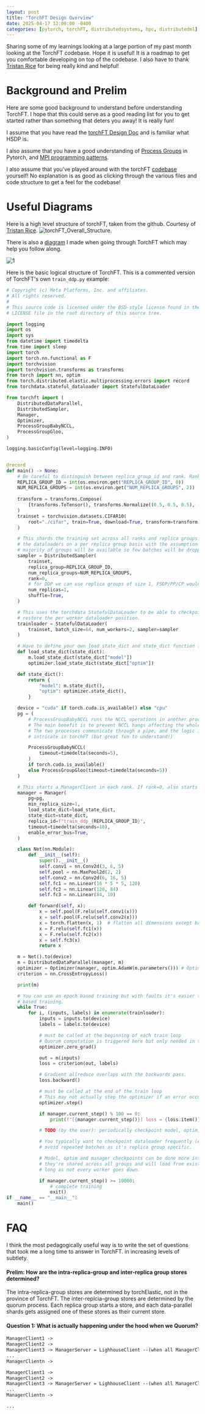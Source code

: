 ```yaml
---
layout: post
title: "TorchFT Design Overview"
date: 2025-04-17 12:00:00 -0400
categories: [pytorch, torchFT, distributedsystems, hpc, distributedml]
---
```


Sharing some of my learnings looking at a large portion of my past month looking at the TorchFT codebase. Hope it is useful! It is a roadmap to get you comfortable developing on top of the codebase. I also have to thank [Tristan Rice](https://github.com/d4l3k) for being really kind and helpful!

# Background and Prelim

Here are some good background to understand before understanding TorchFT. I hope that this could serve as a good reading list for you to get started rather than something that deters you away! It is really fun!

I assume that you have read the [torchFT Design Doc](https://docs.google.com/document/d/1OZsOsz34gRDSxYXiKkj4WqcD9x0lP9TcsfBeu_SsOY4/edit?tab=t.0#heading=h.hhh64jbwbx4c) and is familiar what HSDP is.

I also assume that you have a good understanding of [Process Groups](https://pytorch.org/torchft/process_group.html) in Pytorch, and [MPI programming patterns](https://carleton.ca/rcs/rcdc/introduction-to-mpi/).

I also assume that you've played around with the torchFT [codebase](https://github.com/pytorch/torchft) yourself! No explanation is as good as clicking through the various files and code structure to get a feel for the codebase! 

# Useful Diagrams
Here is a high level structure of torchFT, taken from the github. Courtesy of [Tristan Rice](https://github.com/d4l3k).
![torchFT_Overall_Structure](./assets/post_pictures/torchFT_Overall_Structure.png).

There is also a [diagram](https://drive.google.com/file/d/1atmOxMuL9vFf9u9-39fs6POazoHpT9_S/view?usp=sharing) I made when going through TorchFT which may help you follow along.

![1](./assets/post_pictures/torchFT_Code_Structure.jpg)

Here is the basic logical structure of TorchFT. This is a commented version of TorchFT's own `train_ddp.py` example:

```python
# Copyright (c) Meta Platforms, Inc. and affiliates.
# All rights reserved.
#
# This source code is licensed under the BSD-style license found in the
# LICENSE file in the root directory of this source tree.

import logging
import os
import sys
from datetime import timedelta
from time import sleep
import torch
import torch.nn.functional as F
import torchvision
import torchvision.transforms as transforms
from torch import nn, optim
from torch.distributed.elastic.multiprocessing.errors import record
from torchdata.stateful_dataloader import StatefulDataLoader

from torchft import (
    DistributedDataParallel,
    DistributedSampler,
    Manager,
    Optimizer,
    ProcessGroupBabyNCCL,
    ProcessGroupGloo,
)

logging.basicConfig(level=logging.INFO)


@record
def main() -> None:
    # Be careful to distinguish between replica_group_id and rank. Rank is within a replica group, REPLICA_GROUP_ID is between replica groups
    REPLICA_GROUP_ID = int(os.environ.get("REPLICA_GROUP_ID", 0))
    NUM_REPLICA_GROUPS = int(os.environ.get("NUM_REPLICA_GROUPS", 2))
    
    transform = transforms.Compose(
        [transforms.ToTensor(), transforms.Normalize((0.5, 0.5, 0.5), (0.5, 0.5, 0.5))]
    )
    trainset = torchvision.datasets.CIFAR10(
        root="./cifar", train=True, download=True, transform=transform
    )

    # This shards the training set across all ranks and replica groups. We manage
    # the dataloaders on a per replica group basis with the assumption that the
    # majority of groups will be available so few batches will be dropped.
    sampler = DistributedSampler(
        trainset,
        replica_group=REPLICA_GROUP_ID,
        num_replica_groups=NUM_REPLICA_GROUPS,
        rank=0,
        # for DDP we can use replica groups of size 1, FSDP/PP/CP would need more.
        num_replicas=1,
        shuffle=True,
    )

    # This uses the torchdata StatefulDataLoader to be able to checkpoint and
    # restore the per worker dataloader position.
    trainloader = StatefulDataLoader(
        trainset, batch_size=64, num_workers=2, sampler=sampler
    )

    # Have to define your own load state_dict and state_dict function for live checkpoint recovery
    def load_state_dict(state_dict): 
        m.load_state_dict(state_dict["model"])
        optimizer.load_state_dict(state_dict["optim"])

    def state_dict():
        return {
            "model": m.state_dict(),
            "optim": optimizer.state_dict(),
        }

    device = "cuda" if torch.cuda.is_available() else "cpu"
    pg = (
        # ProcessGroupBabyNCCL runs the NCCL operations in another process (wraps it in a cradle)
        # The main benefit is to prevent NCCL hangs affecting the whole program
        # The two processes communicate through a pipe, and the logic inside is amongst the most 
        # intricate in torchFT (but great fun to understand!)

        ProcessGroupBabyNCCL(
            timeout=timedelta(seconds=5),
        )
        if torch.cuda.is_available()
        else ProcessGroupGloo(timeout=timedelta(seconds=5))
    )

    # This starts a ManagerClient in each rank. If rank=0, also starts a ManagerServer
    manager = Manager(
        pg=pg,
        min_replica_size=1,
        load_state_dict=load_state_dict,
        state_dict=state_dict,
        replica_id=f"train_ddp_{REPLICA_GROUP_ID}",
        timeout=timedelta(seconds=10),
        enable_error_bus=True,
    )

    class Net(nn.Module):
        def __init__(self):
            super().__init__()
            self.conv1 = nn.Conv2d(3, 6, 5)
            self.pool = nn.MaxPool2d(2, 2)
            self.conv2 = nn.Conv2d(6, 16, 5)
            self.fc1 = nn.Linear(16 * 5 * 5, 120)
            self.fc2 = nn.Linear(120, 84)
            self.fc3 = nn.Linear(84, 10)

        def forward(self, x):
            x = self.pool(F.relu(self.conv1(x)))
            x = self.pool(F.relu(self.conv2(x)))
            x = torch.flatten(x, 1)  # flatten all dimensions except batch
            x = F.relu(self.fc1(x))
            x = F.relu(self.fc2(x))
            x = self.fc3(x)
            return x

    m = Net().to(device)
    m = DistributedDataParallel(manager, m)
    optimizer = Optimizer(manager, optim.AdamW(m.parameters())) # Optimizer is managed
    criterion = nn.CrossEntropyLoss()

    print(m)

    # You can use an epoch based training but with faults it's easier to use step
    # based training.
    while True: 
        for i, (inputs, labels) in enumerate(trainloader):
            inputs = inputs.to(device)
            labels = labels.to(device)

            # must be called at the beginning of each train loop
            # Quorum computation is triggered here but only needed in the backwards pass.
            optimizer.zero_grad()

            out = m(inputs)
            loss = criterion(out, labels)

            # Gradient allreduce overlaps with the backwards pass.
            loss.backward()

            # must be called at the end of the train loop
            # This may not actually step the optimizer if an error occured during grad allreduce.
            optimizer.step()

            if manager.current_step() % 100 == 0:
                print(f"[{manager.current_step()}] loss = {loss.item()}")

            # TODO (by the user): periodically checkpoint model, optim, manager and dataloader

            # You typically want to checkpoint dataloader frequently (every step?) to
            # avoid repeated batches as it's replica group specific.

            # Model, optim and manager checkpoints can be done more infrequently as
            # they're shared across all groups and will load from existing replicas as
            # long as not every worker goes down.

            if manager.current_step() >= 10000:
                # complete training
                exit()
if __name__ == "__main__":
    main()

```
# FAQ

I think the most pedagogically useful way is to write the set of questions that took me a long time to answer in TorchFT. in increasing levels of subtlety.

#### Prelim: How are the intra-replica-group and inter-replica group stores determined? 

The intra-replica-group stores are determined by torchElastic, not in the province of TorchFT.
The inter-replcia-group stores are determined by the quorum process. Each replica group starts a store, and each data-parallel shards gets assigned one of these stores as their current store.

#### Question 1: What is actually happening under the hood when we Quorum?

```txt
ManagerClient1 ->
ManagerClient2 ->  
ManagerClient3 -> ManagerServer = LighhouseClient --(when all ManagerClients sent quorum) -->
...
ManagerClientn ->

ManagerClient1 ->
ManagerClient2 ->  
ManagerClient3 -> ManagerServer = LighhouseClient --(when all ManagerClients sent quorum) -->
...
ManagerClientn ->

...                                                                             --> Lighthouse Server (Compute Quorum)

                                                                                        Quorum Returns When:
                                                                                            {
                                                                                                # Replica Groups are healthy when they send heartbeats
                                                                                                (Receive minimum_replica_group number of ManagerClients &
                                                                                                More than half of the healthy replica groups have joined) + 
                                                                                                (Waits for join_time_out || All Healthy Replica Groups have joined) +
                                                                                                live_recovery_assignment = live_recovery_computation(quorum_participants)
                                                                                                store_assignments = load_balance_store() # Each replica group has one store
                                                                                                                                        # So have to prevent all data parallel shards using the same store from a single replica group

                                                                                                return (live_recovery_assignment, store_assignments)
                                                                                            }

                                                                                        def live_recovery_computation(quorum_participants):
                                                                                            max_step = max([participant.step() for participant in quorum_participants])
                                                                                            lagging_participants = get_late_participants(participants, max_step)
                                                                                            in_sync_participants = set_minus(quorum_participants, lagging_participants)

                                                                                            for lag_par in lagging_participants:
                                                                                                lagging_participant.recovery_rank = assign_healthy_participant(healthy_participants) # Currently round-robin assignment

                                                         
ManagerClient1 ->
ManagerClient2 ->  
ManagerClient3 -> ManagerServer = LighhouseClient --(when all ManagerClients sent quorum) -->
...
ManagerClientn ->

ManagerClient1 ->
ManagerClient2 ->  
ManagerClient3 -> ManagerServer = LighhouseClient --(when all ManagerClients sent quorum) -->
...
ManagerClientn ->
```

Note: There is a subtlety of Quorum that Tristan Rice pointed out to me. There is a FastQuorum algorithm that returns the quorum immediately if all participants of the previous quorum joins this quorum. This is to prevent the overhead of join-time-out when we have a LighthouseClient that is sending heartbeats but is not joining. This apparently can happen because the heartbeats are issued in a separate thread.

#### Question 2: How does each individual Data Parallel Shard coordinate on their store address?
- It is calculated by the lighthouse (see `load_balance_store` function above)

#### Question 3: How does Live Recovery Work?
- After getting the assignments from the quorum (see `live_recovery_computation` function above)
- Note that the recovery assignment is done in a separate cuda stream. The recovery_stream's completion is checked before an optimizer.step().

#### Question 4: How does Baby Process Group work?
- ProcessGroupBaby manages the process_group related computations in the `_worker` subprocess.
- ProcessGroupBaby sends commands to the `_worker` subprocess through a pipe. The `_worker` subprocess continuously listens to the pipe.
- Three types of commands can be sent, `func`, `wait`, and `future`.
  - `_run_func` executes the corresponding process group function through `_worker`. Each command is registered in a separate cuda stream and the stream is strored.
    - That function call's `id` is stored, along with the cuda stream it is launched in.
    - The future is returned. Caution (See Q5 for more detail): The future is a pytorch future that is done() after the logical, but not physical completion of the actual function
      - E.g. if I call all reduce, it will return if it confirms that all other ranks have called all reduce and the computation is starting (but doesn't wait until it ends)
    - To wait until the physical completion, we would need to register an event on the corresponding cuda stream.
  - `wait(op_id, timeout)` lets the `_worker` subprocess register a cuda event on the stream corresponding to the operation it is waiting on, and return that event. Then the main process calls `event.wait()`. wait on the event before returning.
- The ProcessGroupBaby also has a `future_thread` that runs a `future_handler`. The `future_handler` monitors the cuda event associated with a future (see question 5).

#### Question 5: How does the code ensure that the future waits for the cuda stream to finish (since native pytorch futures return once the operation is enqueued onto the stream)

We have the code, deceivingly simple, that is the following:
```python
work = pg._fun_func(...)
fut = work.get_future()
fut.wait()
```

What actually happens is the following:

Here, pg._fun_func(...) returns a _BabyWork object.

When we do work.get_future(), we call 

`self._pg._get_future(self.op_id, self._stream)`

where `_pg` is a ProcessGroupBaby object.

Thus, when we call `_get_future`, we actually communicate to the `_worker` subprocess in ProcessGroupBaby. `_worker`. However, and here is where something interesting happens, `_get_future` returns a brand new future created in the following way:

```python
def _get_future(
    self, op_id: int, stream: Optional[torch.cuda.Stream]
) -> Future[object]:
    with self._futures_lock:
        fut = Future()  # pyre-fixme[29]: is not a function
        self._futures[op_id] = _FutureMetadata(future=fut, stream=stream)
        assert self._pipe is not None
        self._pipe.send(("future", op_id))

    # TODO: return correct tensor instead of None
    return fut
```

We will later on manipulate this new future safed in `self._futures[op_id]` to ensure proper synchronization. 

Now, back to `_get_future`:

This communicates with the `_worker` subprocess, which executes: 

```python
metadata.work.get_future().add_done_callback(
    lambda fut: callback(fut, metadata)
)
```

Note that `metadata.work.get_future()` gets the future associated with the work. 

Now, the callback is where the core of the synchronization logic happens:

```python
def callback(fut: Future[object], metadata: _OpMetadata) -> None:
    try:
        # create an event after the collective has been issued
        # to wait on this before we call "future"
        with metadata.set_stream():
            fut.wait()
            event = (
                torch.cuda.current_stream().record_event(
                    torch.cuda.Event(interprocess=True)
                )
                if metadata.stream is not None
                else None
            )

        future_pipe.send((op_id, _FUTURE_RESULT, None, event))
    except Exception as e:
        future_pipe.send((op_id, _FUTURE_EXCEPTION, e, None))
```

Here, we record a cuda event and send this event through the future pipe. Or, if the operation is not successfully enqueued, then `fut.wait()` will raise an error and we will also send this through the pipe.

Then, the `_future_handler` thread that monitors the pipe can retrieve the result and wait for the event + wait for the future!

So, to summarize:

There are two futures around:

1. A pytorch future associated with a _BabyWork object, where the work is an MPI call.
2. future() defined by ourselves and returned to the main `train.py` thread, and which it waits on.

We handle the creation and enqueing of the pytorch future in the _worker subprocess, which may seem strange. Why do we do so? The answer is in the [torchft design doc](https://docs.google.com/document/d/1OZsOsz34gRDSxYXiKkj4WqcD9x0lP9TcsfBeu_SsOY4/edit?tab=t.0):

```txt
NCCL is prone to deadlocks on errors as well as when calling NCCL comm abort. In OSS version some of these issues have been fixed but it's unknown to what extent at this point since I haven't used it extensively. In addition it sounds like NVIDIA is working on making NCCL safer but it's not fully ready yet.

An alternative to using NCCLs error handling is to simply run it in a subprocess. This subprocess can be managed by the parent process and on error or quorum change, killed on all nodes and recreated.
```

To explain: To prevent NCCL deadlock taking the whole `train.py` down, we handle all the errors related to NCCL inside a `_worker` subprocess. This `worker` process can be killed and reconfigured when our quorum changes or upon unresponsiveness. This prevents the deadlock taking the whole process down!

Now, this is also why we spawn out a `_future_handler` thread to handle the `event.wait()` for the `event` associated with the work that we are getting a future from. 

We do this so that the `_worker` subprocess dono't get blocked waiting for the wait. Here, our `_future_handler`'s setting of the returned future's result is actually the event that we are waiting for when we do `fut.wait()` in our main thread!

(Note that when we do `work.wait()`, we don't need this. Here we directly call `event.wait()` in the main thread in `pg._wait`. The reason here is that waiting for the work is immediately blocking, whereas waiting for the future is more tricky since we can later on wait on this future at any time. So we have a background thread that waits on the cuda event to monitor the progress of that future.)


